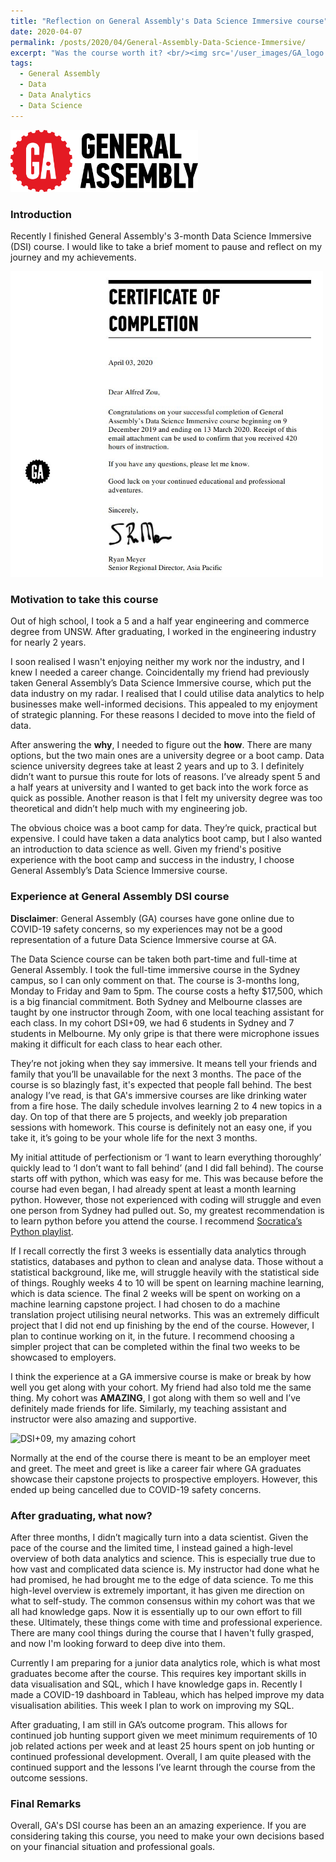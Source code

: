 ```yaml
---
title: "Reflection on General Assembly's Data Science Immersive course"
date: 2020-04-07
permalink: /posts/2020/04/General-Assembly-Data-Science-Immersive/
excerpt: "Was the course worth it? <br/><img src='/user_images/GA_logo.png' width='300'>"
tags:
  - General Assembly
  - Data
  - Data Analytics
  - Data Science
---
```


<img src='/user_images/GA_logo.png' width='300'>

### Introduction

Recently I finished General Assembly's 3-month Data Science Immersive (DSI) course. I would like to take a brief moment to pause and reflect on my journey and my achievements. 

<img src='/user_images/Alfred Zou GA certificiate.JPG' width='500'>

### Motivation to take this course

Out of high school, I took a 5 and a half year engineering and commerce degree from UNSW. After graduating, I worked in the engineering industry for nearly 2 years.

I soon realised I wasn't enjoying neither my work nor the industry, and I knew I needed a career change. Coincidentally my friend had previously taken General Assembly’s Data Science Immersive course, which put the data industry on my radar. I realised that I could utilise data analytics to help businesses make well-informed decisions. This appealed to my enjoyment of strategic planning. For these reasons I decided to move into the field of data.

After answering the **why**, I needed to figure out the **how**. There are many options, but the two main ones are a university degree or a boot camp. Data science university degrees take at least 2 years and up to 3. I definitely didn’t want to pursue this route for lots of reasons. I’ve already spent 5 and a half years at university and I wanted to get back into the work force as quick as possible. Another reason is that I felt my university degree was too theoretical and didn’t help much with my engineering job. 

The obvious choice was a boot camp for data. They’re quick, practical but expensive. I could have taken a data analytics boot camp, but I also wanted an introduction to data science as well. Given my friend's positive experience with the boot camp and success in the industry, I choose General Assembly’s Data Science Immersive course.

### Experience at General Assembly DSI course

**Disclaimer**: General Assembly (GA) courses have gone online due to COVID-19 safety concerns, so my experiences may not be a good representation of a future Data Science Immersive course at GA.

The Data Science course can be taken both part-time and full-time at General Assembly. I took the full-time immersive course in the Sydney campus, so I can only comment on that. The course is 3-months long, Monday to Friday and 9am to 5pm. The course costs a hefty $17,500, which is a big financial commitment. Both Sydney and Melbourne classes are taught by one instructor through Zoom, with one local teaching assistant for each class. In my cohort DSI+09, we had 6 students in Sydney and 7 students in Melbourne. My only gripe is that there were microphone issues making it difficult for each class to hear each other.

They’re not joking when they say immersive. It means tell your friends and family that you’ll be unavailable for the next 3 months. The pace of the course is so blazingly fast, it's expected that people fall behind. The best analogy I’ve read, is that GA's immersive courses are like drinking water from a fire hose. The daily schedule involves learning 2 to 4 new topics in a day. On top of that there are 5 projects, and weekly job preparation sessions with homework. This course is definitely not an easy one, if you take it, it’s going to be your whole life for the next 3 months.

My initial attitude of perfectionism or ‘I want to learn everything thoroughly’ quickly lead to ‘I don’t want to fall behind’ (and I did fall behind). The course starts off with python, which was easy for me. This was because before the course had even began, I had already spent at least a month learning python.  However, those not experienced with coding will struggle and even one person from Sydney had pulled out. So, my greatest recommendation is to learn python before you attend the course. I recommend [Socratica’s Python playlist](https://www.youtube.com/watch?v=bY6m6_IIN94&list=PLi01XoE8jYohWFPpC17Z-wWhPOSuh8Er-).

If I recall correctly the first 3 weeks is essentially data analytics through statistics, databases and python to clean and analyse data. Those without a statistical background, like me, will struggle heavily with the statistical side of things. Roughly weeks 4 to 10 will be spent on learning machine learning, which is data science. The final 2 weeks will be spent on working on a machine learning capstone project. I had chosen to do a machine translation project utilising neural networks. This was an extremely difficult project that I did not end up finishing by the end of the course. However, I plan to continue working on it, in the future. I recommend choosing a simpler project that can be completed within the final two weeks to be showcased to employers.

I think the experience at a GA immersive course is make or break by how well you get along with your cohort. My friend had also told me the same thing. My cohort was **AMAZING**, I got along with them so well and I’ve definitely made friends for life. Similarly, my teaching assistant and instructor were also amazing and supportive.

<img src='/user_images/GA_Photo.jpg' title="DSI+09, my amazing cohort" width='500'>

Normally at the end of the course there is meant to be an employer meet and greet. The meet and greet is like a career fair where GA graduates showcase their capstone projects to prospective employers. However, this ended up being cancelled due to COVID-19 safety concerns.

### After graduating, what now?

After three months, I didn’t magically turn into a data scientist. Given the pace of the course and the limited time, I instead gained a high-level overview of both data analytics and science. This is especially true due to how vast and complicated data science is. My instructor had done what he had promised, he had brought me to the edge of data science. To me this high-level overview is extremely important, it has given me direction on what to self-study. The common consensus within my cohort was that we all had knowledge gaps. Now it is essentially up to our own effort to fill these. Ultimately, these things come with time and professional experience. There are many cool things during the course that I haven't fully grasped, and now I'm looking forward to deep dive into them.

Currently I am preparing for a junior data analytics role, which is what most graduates become after the course. This requires key important skills in data visualisation and SQL, which I have knowledge gaps in. Recently I made a COVID-19 dashboard in Tableau, which has helped improve my data visualisation abilities. This week I plan to work on improving my SQL.

After graduating, I am still in GA’s outcome program. This allows for continued job hunting support given we meet minimum requirements of 10 job related actions per week and at least 25 hours spent on job hunting or continued professional development. Overall, I am quite pleased with the continued support and the lessons I’ve learnt through the course from the outcome sessions.

### Final Remarks

Overall, GA's DSI course has been an an amazing experience. If you are considering taking this course, you need to make your own decisions based on your financial situation and professional goals. 
